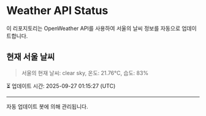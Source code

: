 
# Weather API Status

이 리포지토리는 OpenWeather API를 사용하여 서울의 날씨 정보를 자동으로 업데이트합니다.

## 현재 서울 날씨
> 서울의 현재 날씨: clear sky, 온도: 21.76°C, 습도: 83%

⏳ 업데이트 시간: 2025-09-27 01:15:27 (UTC)

---
자동 업데이트 봇에 의해 관리됩니다.
